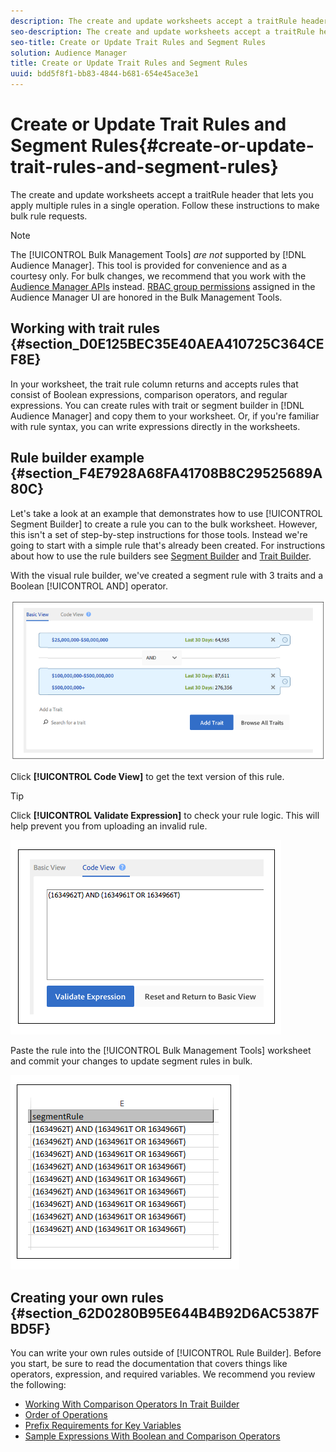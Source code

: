 ```yaml
---
description: The create and update worksheets accept a traitRule header that lets you apply multiple rules in a single operation. Follow these instructions to make bulk rule requests.
seo-description: The create and update worksheets accept a traitRule header that lets you apply multiple rules in a single operation. Follow these instructions to make bulk rule requests.
seo-title: Create or Update Trait Rules and Segment Rules
solution: Audience Manager
title: Create or Update Trait Rules and Segment Rules
uuid: bdd5f8f1-bb83-4844-b681-654e45ace3e1
---
```


# Create or Update Trait Rules and Segment Rules{#create-or-update-trait-rules-and-segment-rules}

The create and update worksheets accept a traitRule header that lets you apply multiple rules in a single operation. Follow these instructions to make bulk rule requests.

<!-- 

<p>c_bulk_rules.xml </p>

 -->

>[!NOTE]
>
>The [!UICONTROL Bulk Management Tools] *are not* supported by [!DNL Audience Manager]. This tool is provided for convenience and as a courtesy only. For bulk changes, we recommend that you work with the [Audience Manager APIs](https://marketing.adobe.com/resources/help/en_US/aam/?f=c_api.html) instead. [RBAC group permissions](../../features/administration/administration-overview.md) assigned in the Audience Manager UI are honored in the Bulk Management Tools.

## Working with trait rules {#section_D0E125BEC35E40AEA410725C364CEF8E}

In your worksheet, the trait rule column returns and accepts rules that consist of Boolean expressions, comparison operators, and regular expressions. You can create rules with trait or segment builder in [!DNL Audience Manager] and copy them to your worksheet. Or, if you're familiar with rule syntax, you can write expressions directly in the worksheets.

## Rule builder example {#section_F4E7928A68FA41708B8C29525689A80C}

Let's take a look at an example that demonstrates how to use [!UICONTROL Segment Builder] to create a rule you can to the bulk worksheet. However, this isn't a set of step-by-step instructions for those tools. Instead we're going to start with a simple rule that's already been created. For instructions about how to use the rule builders see [Segment Builder](../../features/segments/segment-builder.md#concept_FABA1F399CFD4E83B874043638D0FA54) and [Trait Builder](../../features/traits/about-trait-builder.md#concept_BCDC4BCAEB4A4879AFA4A9B98D9ED369).

With the visual rule builder, we've created a segment rule with 3 traits and a Boolean [!UICONTROL AND] operator.

![](assets/visualrule.png)

Click **[!UICONTROL Code View]** to get the text version of this rule. 

>[!TIP]
>
>Click **[!UICONTROL Validate Expression]** to check your rule logic. This will help prevent you from uploading an invalid rule.

![](assets/coderule.png)

Paste the rule into the [!UICONTROL Bulk Management Tools] worksheet and commit your changes to update segment rules in bulk.

![](assets/segmentrule.png)

## Creating your own rules {#section_62D0280B95E644B4B92D6AC5387FBD5F}

You can write your own rules outside of [!UICONTROL Rule Builder]. Before you start, be sure to read the documentation that covers things like operators, expression, and required variables. We recommend you review the following:

* [Working With Comparison Operators In Trait Builder](../../features/traits/trait-comparison-operators.md) 
* [Order of Operations](../../features/traits/trait-operator-precedence.md) 
* [Prefix Requirements for Key Variables](../../features/traits/trait-variable-prefixes.md) 
* [Sample Expressions With Boolean and Comparison Operators](../../features/traits/trait-expression-samples.md)

